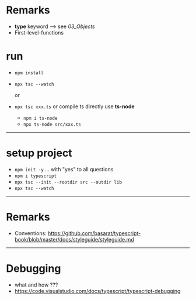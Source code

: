 # Remarks

- **type** keyword --> see _03_Objects_
- First-level-functions

# run

- `npm install`
- `npx tsc --watch`

  or

- `npx tsc xxx.ts`
  or compile ts directly use **ts-node**
  - `npm i ts-node`
  - `npx ts-node src/xxx.ts`

---

# setup project

- `npm init -y` ... with "yes" to all questions
- `npm i typescript`
- `npx tsc --init --rootdir src --outdir lib`
- `npx tsc --watch`

---

# Remarks

- Conventions: https://github.com/basarat/typescript-book/blob/master/docs/styleguide/styleguide.md

---

# Debugging

- what and how ???
- https://code.visualstudio.com/docs/typescript/typescript-debugging
